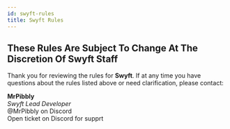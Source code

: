 ```yaml
---
id: swyft-rules
title: Swyft Rules
---
```


## These Rules Are Subject To Change At The Discretion Of Swyft Staff

Thank you for reviewing the rules for **Swyft**. If at any time you have questions about the rules listed above or need clarification, please contact:

**MrPibbly**  
*Swyft Lead Developer*  
@MrPibbly on Discord  
Open ticket on Discord for supprt
